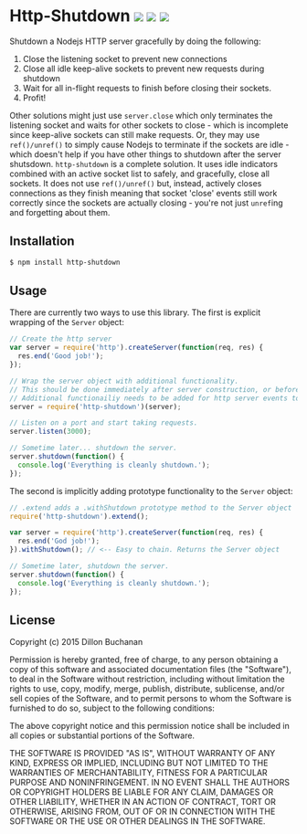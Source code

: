 # Http-Shutdown ![](https://img.shields.io/travis/thedillonb/http-shutdown.svg?style=flat-square) ![](https://img.shields.io/coveralls/thedillonb/http-shutdown.svg) ![](https://img.shields.io/npm/v/http-shutdown.svg?style=flat-square)
Shutdown a Nodejs HTTP server gracefully by doing the following:

1. Close the listening socket to prevent new connections
2. Close all idle keep-alive sockets to prevent new requests during shutdown
3. Wait for all in-flight requests to finish before closing their sockets.
4. Profit!

Other solutions might just use `server.close` which only terminates the listening socket and waits for other sockets to close - which is incomplete since keep-alive sockets can still make requests. Or, they may use `ref()/unref()` to simply cause Nodejs to terminate if the sockets are idle - which doesn't help if you have other things to shutdown after the server shutsdown. `http-shutdown` is a complete solution. It uses idle indicators combined with an active socket list to safely, and gracefully, close all sockets. It does not use `ref()/unref()` but, instead, actively closes connections as they finish meaning that socket 'close' events still work correctly since the sockets are actually closing - you're not just `unref`ing and forgetting about them.

## Installation

```bash
$ npm install http-shutdown
```

## Usage
There are currently two ways to use this library. The first is explicit wrapping of the `Server` object:

```javascript
// Create the http server
var server = require('http').createServer(function(req, res) {
  res.end('Good job!');
});

// Wrap the server object with additional functionality.
// This should be done immediately after server construction, or before you start listening.
// Additional functionailiy needs to be added for http server events to properly shutdown.
server = require('http-shutdown')(server);

// Listen on a port and start taking requests.
server.listen(3000);

// Sometime later... shutdown the server.
server.shutdown(function() {
  console.log('Everything is cleanly shutdown.');
});
```

The second is implicitly adding prototype functionality to the `Server` object:

```javascript
// .extend adds a .withShutdown prototype method to the Server object
require('http-shutdown').extend();

var server = require('http').createServer(function(req, res) {
  res.end('God job!');
}).withShutdown(); // <-- Easy to chain. Returns the Server object

// Sometime later, shutdown the server.
server.shutdown(function() {
  console.log('Everything is cleanly shutdown.');
});
```

## License
Copyright (c) 2015 Dillon Buchanan

Permission is hereby granted, free of charge, to any person obtaining a copy
of this software and associated documentation files (the "Software"), to deal
in the Software without restriction, including without limitation the rights
to use, copy, modify, merge, publish, distribute, sublicense, and/or sell
copies of the Software, and to permit persons to whom the Software is
furnished to do so, subject to the following conditions:

The above copyright notice and this permission notice shall be included in
all copies or substantial portions of the Software.

THE SOFTWARE IS PROVIDED "AS IS", WITHOUT WARRANTY OF ANY KIND, EXPRESS OR
IMPLIED, INCLUDING BUT NOT LIMITED TO THE WARRANTIES OF MERCHANTABILITY,
FITNESS FOR A PARTICULAR PURPOSE AND NONINFRINGEMENT.  IN NO EVENT SHALL THE
AUTHORS OR COPYRIGHT HOLDERS BE LIABLE FOR ANY CLAIM, DAMAGES OR OTHER
LIABILITY, WHETHER IN AN ACTION OF CONTRACT, TORT OR OTHERWISE, ARISING FROM,
OUT OF OR IN CONNECTION WITH THE SOFTWARE OR THE USE OR OTHER DEALINGS IN
THE SOFTWARE.
